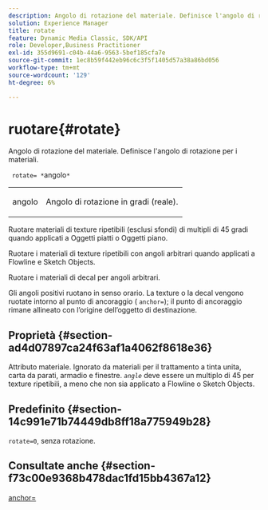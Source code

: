 ```yaml
---
description: Angolo di rotazione del materiale. Definisce l'angolo di rotazione per i materiali.
solution: Experience Manager
title: rotate
feature: Dynamic Media Classic, SDK/API
role: Developer,Business Practitioner
exl-id: 355d9691-c04b-44a6-9563-5bef185cfa7e
source-git-commit: 1ec8b59f442eb96c6c3f5f1405d57a38a86bd056
workflow-type: tm+mt
source-wordcount: '129'
ht-degree: 6%

---
```


# ruotare{#rotate}

Angolo di rotazione del materiale. Definisce l&#39;angolo di rotazione per i materiali.

` rotate= *`angolo`*`

<table id="simpletable_F1A87ECD86E8429788825374A6882CB9"> 
 <tr class="strow"> 
  <td class="stentry"> <p> <span class="varname"> angolo </span> </p> </td> 
  <td class="stentry"> <p>Angolo di rotazione in gradi (reale). </p> </td> 
 </tr> 
</table>

Ruotare materiali di texture ripetibili (esclusi sfondi) di multipli di 45 gradi quando applicati a Oggetti piatti o Oggetti piano.

Ruotare i materiali di texture ripetibili con angoli arbitrari quando applicati a Flowline e Sketch Objects.

Ruotare i materiali di decal per angoli arbitrari.

Gli angoli positivi ruotano in senso orario. La texture o la decal vengono ruotate intorno al punto di ancoraggio ( `anchor=`); il punto di ancoraggio rimane allineato con l’origine dell’oggetto di destinazione.

## Proprietà {#section-ad4d07897ca24f63af1a4062f8618e36}

Attributo materiale. Ignorato da materiali per il trattamento a tinta unita, carta da parati, armadio e finestre. *`angle`* deve essere un multiplo di 45 per texture ripetibili, a meno che non sia applicato a Flowline o Sketch Objects.

## Predefinito {#section-14c991e71b74449db8ff18a775949b28}

`rotate=0`, senza rotazione.

## Consultate anche {#section-f73c00e9368b478dac1fd15bb4367a12}

[anchor=](../../../../../ir-api/http-protocol/image-rendering-api-ref/c-ir-http-protocol-ref/c-ir-http-protocol-command-reference/r-ir-http-anchor.md#reference-d53923d785c9442997dc7f2199524c26)
